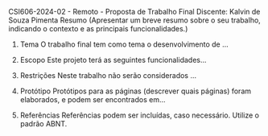 CSI606-2024-02 - Remoto - Proposta de Trabalho Final
Discente: Kalvin de Souza Pimenta
Resumo
(Apresentar um breve resumo sobre o seu trabalho, indicando o contexto e as principais funcionalidades.)

1. Tema
O trabalho final tem como tema o desenvolvimento de ...

2. Escopo
Este projeto terá as seguintes funcionalidades...

3. Restrições
Neste trabalho não serão considerados ...

4. Protótipo
Protótipos para as páginas (descrever quais páginas) foram elaborados, e podem ser encontrados em...

5. Referências
Referências podem ser incluídas, caso necessário. Utilize o padrão ABNT.

